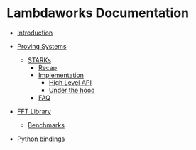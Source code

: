 # Lambdaworks Documentation

- [Introduction](./introduction.md)

- [Proving Systems]()
    - [STARKs](./proving_systems/starks/starks.md)
        - [Recap](./proving_systems/starks/recap.md)
        - [Implementation](./proving_systems/starks/implementation.md)
            - [High Level API](./proving_systems/starks/api.md)
            - [Under the hood](./proving_systems/starks/under_the_hood.md)
        - [FAQ](./proving_systems/starks/faq.md)

- [FFT Library]()
  - [Benchmarks](./fft/benchmarks.md)

- [Python bindings](./py/usage.md)
